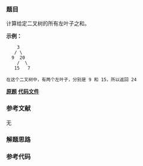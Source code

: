 ### 题目
计算给定二叉树的所有左叶子之和。

**示例：**

    
    
        3
       / \
      9  20
        /  \
       15   7
    
    在这个二叉树中，有两个左叶子，分别是 9 和 15，所以返回 24



 **[原题](https://leetcode-cn.com/problems/sum-of-left-leaves/)**    **[代码文件]()**


### 参考文献
无

### 解题思路




### 参考代码

```go


```





